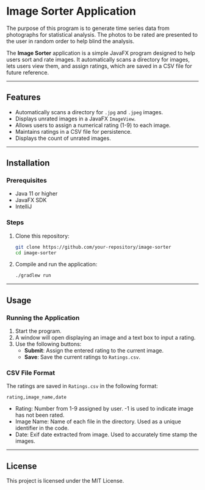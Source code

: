 # Image Sorter Application

The purpose of this program is to generate time series data 
from photographs for statistical analysis. The photos to be
rated are presented to the user in random order to help 
blind the analysis.

The **Image Sorter** application is a simple 
JavaFX program designed to help users sort and rate 
images. It automatically scans a directory for images, 
lets users view them, and assign ratings, which are saved 
in a CSV file for future reference.


---

## Features
- Automatically scans a directory for `.jpg` and `.jpeg` images.
- Displays unrated images in a JavaFX `ImageView`.
- Allows users to assign a numerical rating (1-9) to each image.
- Maintains ratings in a CSV file for persistence.
- Displays the count of unrated images.

---

## Installation

### Prerequisites
- Java 11 or higher
- JavaFX SDK
- IntelliJ

### Steps
1. Clone this repository:
   ```bash
   git clone https://github.com/your-repository/image-sorter
   cd image-sorter
   ```

2. Compile and run the application:
   ```bash
   ./gradlew run
   ```

---

## Usage

### Running the Application
1. Start the program.
2. A window will open displaying an image and a text box to input a rating.
3. Use the following buttons:
    - **Submit**: Assign the entered rating to the current image.
    - **Save**: Save the current ratings to `Ratings.csv`.

### CSV File Format
The ratings are saved in `Ratings.csv` in the following format:
```
rating,image_name,date
```
- Rating: Number from 1-9 assigned by user.
 -1 is used to indicate image has not been rated.
- Image Name: Name of each file in the directory.
  Used as a unique identifier in the code.
- Date: Exif date extracted from image.
  Used to accurately time stamp the images.

---

## License
This project is licensed under the MIT License.
